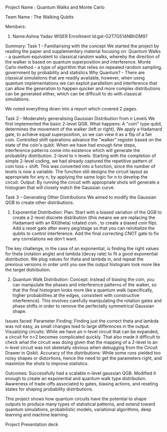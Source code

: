 Project Name : Quantum Walks and Monte Carlo

Team Name : The Walking Qubits

Members:
1. Name:Ashna Yadav
   WISER Enrollment Id:gst-G2T7G514NBhDM97

Summary:
Task 1 - Familiarising with the concept
We started the project by reading the paper and supplementary material focusing on:
Quantum Walks - a quantum equivalent to classical random walks, whereby the direction of the walker is based on quantum superposition and interference.
Monte Carlo method - a type of algorithm that relies on repeated random sampling, government by probability and statistics
Why Quantum? - There are classical simulations that are readily available, however, when using quantum implementations we can exploit parallelism and interference that can allow the generation to happen quicker and more complex distributions can be generated either, which can be difficult to do with classical simulations.

We noted everything down into a report which covered 2 pages.

Task 2 - Moderately generalising Gaussian Distribution from n Levels
We first implemented the basic 2-level QGB.
What happens:
A "coin" type qubit, determines the movement of the walker (left or right).
We apply a Hadamard gate, to achieve equal superposition, so we can view it as a flip of a fair coin. 
Controlled shift operations advance the "walker" register based on the state of the coin's qubit.
When we have had enough time steps, interference patterns come into existence which will generate the probability distribution.
2-level to n levels:
Starting with the completion of simple 2-level coding, we had already captured the repetitive pattern of coin toss + shift. 
This was converted into a function, since the number of levels is now a variable.
The function still designs the circuit layout as appropriate for any n, by applying the same logic for n to develop the circuit.
Output:
By running the circuit with appropriate shots will generate a histogram that will closely match the Gaussian curve.

Task 3 – Generating Other Distributions
We aimed to modify the Gaussian QGB to create other distributions. 
1. Exponential Distribution:
Plan:
Start with a biased variation of the QGB to create a 2-level discrete distribution (this means we are replacing the Hadamard with an RX(theta) rotated coin , to create a biased coin flip).
Add a reset gate after every peg/stage so that you can reinitialize the qubits to control interference.
Add the final correcting CNOT gate to fix any correlations we don't want.

The key challenge, in the case of an exponential, is finding the right values for theta (rotation angle) and lambda (decay rate) to fit a good exponential distribution. 
We plug values for theta and lambda in, and repeat the previous versions in order until you see the output histogram look more like the target distribution.

2. Quantum Walk Distribution: 
Concept:
Instead of biasing the coin, you can manipulate the phases and interference patterns of the walker, so that the final histogram looks more like a quantum walk (specifically, higher probabilities at the edges, consistent with constructive interference).
This involves carefully manipulating the rotation gates and phase shifts in order to remove the perfectally symmetrical Gaussian shape.

Issues faced:
Parameter Finding: Finding just the correct theta and lambda was not easy, as small changes lead to large differences in the output. 
Visualizing circuits: While we have an n-level circuit that can be expanded, a circuit for n>2 becomes complicated quickly.
That also made it difficult to check what the circuit was doing given that the mapping of a 2-level to an n-level circuit was not skeletally obvious when debugging from the Circuit Drawer in Qiskit. 
Accuracy of the distributions: While some runs yielded too noisy shapes or distortions, hence the need to get the parameters right, and maximize the shots to improve statistics.

Outcomes:
Successfully had a scalable n-level gaussian QGB.
Modified it enough to create an exponential and quantum walk type distribution.
Awareness of trade-offs associated to gates, biasing actions, and reseting states for shaping probability distributions.

This project shows how quantum circuits have the potential to shape outputs to produce many types of statistical patterns, and extend toward quantum simulations, probabilistic models, variational algorithms, deep learning and machine learning.

   

Project Presentation deck
